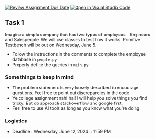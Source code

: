 [![Review Assignment Due Date](https://classroom.github.com/assets/deadline-readme-button-22041afd0340ce965d47ae6ef1cefeee28c7c493a6346c4f15d667ab976d596c.svg)](https://classroom.github.com/a/uqBVGl72)
[![Open in Visual Studio Code](https://classroom.github.com/assets/open-in-vscode-2e0aaae1b6195c2367325f4f02e2d04e9abb55f0b24a779b69b11b9e10269abc.svg)](https://classroom.github.com/online_ide?assignment_repo_id=15313846&assignment_repo_type=AssignmentRepo)
## Task 1

Imagine a simple company that has two types of employees - Engineers and Salespeople. We will use classes to test how it works. Primitive Testbench will be out on Wednesday, June 5.

- Follow the instructions in the comments to complete the employee database in `people.py`
- Properly define the queries in `main.py` 

### Some things to keep in mind
- The problem statement is very loosely described to encourage questions. Feel free to point out discrepancies in the code
- Ye college assignment nahi hai! I will help you solve things you find tricky. But do approach stackoverflow and google first.
- Feel free to use AI tools as long as you know what you're doing.

### Logistics
- Deadline : Wednesday, June 12, 2024 :: 11:59 PM



